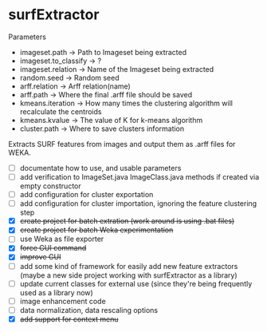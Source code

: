 surfExtractor
=============

Parameters
 - imageset.path         -> Path to Imageset being extracted
 - imageset.to_classify  -> ?
 - imageset.relation     -> Name of the Imageset being extracted
 - random.seed           -> Random seed
 - arff.relation         -> Arff relation(name)
 - arff.path             -> Where the final .arff file should be saved
 - kmeans.iteration      -> How many times the clustering algorithm will recalculate the centroids
 - kmeans.kvalue         -> The value of K for k-means algorithm
 - cluster.path          -> Where to save clusters information

Extracts SURF features from images and output them as .arff files for WEKA.

- [ ] documentate how to use, and usable parameters
- [ ] add verification to ImageSet.java ImageClass.java methods if created via empty constructor
- [ ] add configuration for cluster exportation
- [ ] add configuration for cluster importation, ignoring the feature clustering step
- [x] ~~create project for batch extration (work around is using .bat files)~~
- [x] ~~create project for batch Weka experimentation~~
- [ ] use Weka as file exporter
- [x] ~~force GUI command~~
- [x] ~~improve GUI~~
- [ ] add some kind of framework for easily add new feature extractors (maybe a new side project working with surfExtractor as a library)
- [ ] update current classes for external use (since they're being frequently used as a library now)
- [ ] image enhancement code
- [ ] data normalization, data rescaling options
- [x] ~~add support for context menu~~
